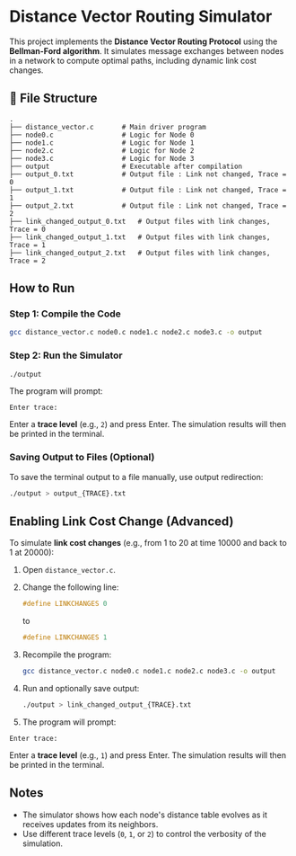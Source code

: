 # Distance Vector Routing Simulator

This project implements the **Distance Vector Routing Protocol** using the **Bellman-Ford algorithm**. It simulates message exchanges between nodes in a network to compute optimal paths, including dynamic link cost changes.

## 📁 File Structure

```
.
├── distance_vector.c       # Main driver program
├── node0.c                 # Logic for Node 0
├── node1.c                 # Logic for Node 1
├── node2.c                 # Logic for Node 2
├── node3.c                 # Logic for Node 3
├── output                  # Executable after compilation
├── output_0.txt            # Output file : Link not changed, Trace = 0
├── output_1.txt            # Output file : Link not changed, Trace = 1
├── output_2.txt            # Output file : Link not changed, Trace = 2
├── link_changed_output_0.txt   # Output files with link changes, Trace = 0
├── link_changed_output_1.txt   # Output files with link changes, Trace = 1
├── link_changed_output_2.txt   # Output files with link changes, Trace = 2
```

## How to Run

### Step 1: Compile the Code
```bash
gcc distance_vector.c node0.c node1.c node2.c node3.c -o output
```

### Step 2: Run the Simulator
```bash
./output
```

The program will prompt:
```
Enter trace:
```
Enter a **trace level** (e.g., `2`) and press Enter. The simulation results will then be printed in the terminal.

### Saving Output to Files (Optional)

To save the terminal output to a file manually, use output redirection:

```bash
./output > output_{TRACE}.txt
```

## Enabling Link Cost Change (Advanced)

To simulate **link cost changes** (e.g., from 1 to 20 at time 10000 and back to 1 at 20000):

1. Open `distance_vector.c`.
2. Change the following line:
   ```c
   #define LINKCHANGES 0
   ```
   to
   ```c
   #define LINKCHANGES 1
   ```
3. Recompile the program:
   ```bash
   gcc distance_vector.c node0.c node1.c node2.c node3.c -o output
   ```

4. Run and optionally save output:
   ```bash
   ./output > link_changed_output_{TRACE}.txt
   ```
   
5. The program will prompt:
```
Enter trace:
```
Enter a **trace level** (e.g., `1`) and press Enter. The simulation results will then be printed in the terminal.

## Notes

- The simulator shows how each node's distance table evolves as it receives updates from its neighbors.
- Use different trace levels (`0`, `1`, or `2`) to control the verbosity of the simulation.

